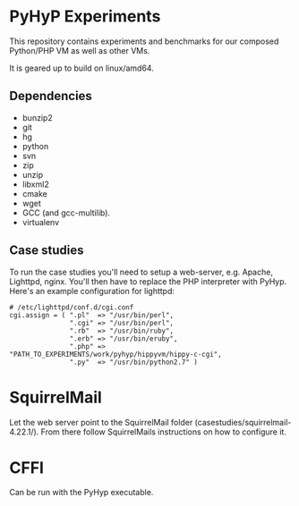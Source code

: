 # PyHyP Experiments

This repository contains experiments and benchmarks for our composed Python/PHP
VM as well as other VMs.

It is geared up to build on linux/amd64.

## Dependencies

 * bunzip2
 * git
 * hg
 * python
 * svn
 * zip
 * unzip
 * libxml2
 * cmake
 * wget
 * GCC (and gcc-multilib).
 * virtualenv

## Case studies

To run the case studies you'll need to setup a web-server, e.g. Apache,
Lighttpd, nginx. You'll then have to replace the PHP interpreter with PyHyp.
Here's an example configuration for lighttpd:

```
# /etc/lighttpd/conf.d/cgi.conf
cgi.assign = ( ".pl"  => "/usr/bin/perl",
               ".cgi" => "/usr/bin/perl",
               ".rb"  => "/usr/bin/ruby",
               ".erb" => "/usr/bin/eruby",
               ".php" => "PATH_TO_EXPERIMENTS/work/pyhyp/hippyvm/hippy-c-cgi",
               ".py"  => "/usr/bin/python2.7" )
```

# SquirrelMail
Let the web server point to the SquirrelMail folder
(casestudies/squirrelmail-4.22.1/). From there follow SquirrelMails
instructions on how to configure it.

# CFFI
Can be run with the PyHyp executable.
